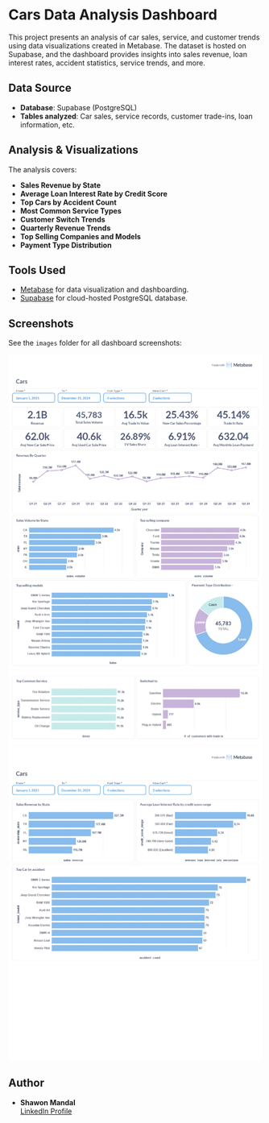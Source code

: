 # Cars Data Analysis Dashboard

This project presents an analysis of car sales, service, and customer trends using data visualizations created in Metabase. The dataset is hosted on Supabase, and the dashboard provides insights into sales revenue, loan interest rates, accident statistics, service trends, and more.


## Data Source

- **Database**: Supabase (PostgreSQL)
- **Tables analyzed**: Car sales, service records, customer trade-ins, loan information, etc.

## Analysis & Visualizations

The analysis covers:

- **Sales Revenue by State**
- **Average Loan Interest Rate by Credit Score**
- **Top Cars by Accident Count**
- **Most Common Service Types**
- **Customer Switch Trends**
- **Quarterly Revenue Trends**
- **Top Selling Companies and Models**
- **Payment Type Distribution**

## Tools Used

- [Metabase](https://www.metabase.com/) for data visualization and dashboarding.
- [Supabase](https://supabase.com/) for cloud-hosted PostgreSQL database.

## Screenshots

See the `images` folder for all dashboard screenshots:

![Dashboard 1](./images/1.jpg)
![Dashboard 2](./images/2.jpg)
![Dashboard 3](./images/3.jpg)

## Author
- **Shawon Mandal**  
  [LinkedIn Profile](https://www.linkedin.com/in/shawon-mandal-160440260/)

